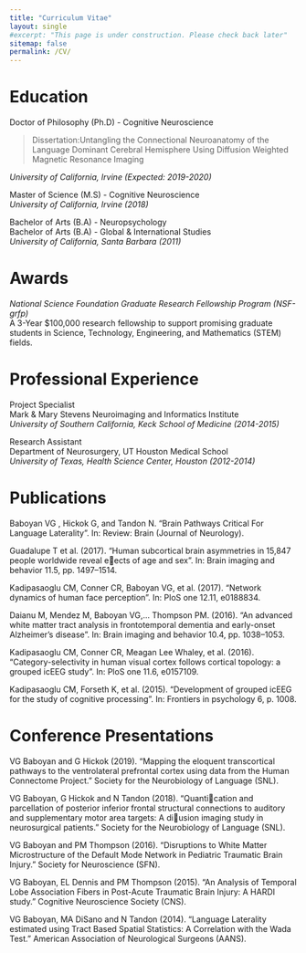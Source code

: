 ```yaml
---
title: "Curriculum Vitae"
layout: single
#excerpt: "This page is under construction. Please check back later"
sitemap: false
permalink: /CV/
---
```


# Education

Doctor of Philosophy (Ph.D) - Cognitive Neuroscience <br/>
>Dissertation:Untangling the Connectional Neuroanatomy of the Language Dominant Cerebral Hemisphere Using Diffusion Weighted Magnetic Resonance Imaging

*University of California, Irvine (Expected: 2019-2020)* <br/>

Master of Science (M.S) - Cognitive Neuroscience<br/>
*University of California, Irvine  (2018)* <br/>

Bachelor of Arts (B.A) - Neuropsychology <br/>
Bachelor of Arts (B.A) - Global & International Studies <br/>
*University of California, Santa Barbara (2011)* <br/>

# Awards
*National Science Foundation Graduate Research Fellowship Program (NSF-grfp) <br/>*
A 3-Year $100,000 research fellowship to support promising graduate students in Science, Technology, Engineering, and Mathematics (STEM) fields. <br/>

# Professional Experience
Project Specialist<br/>
Mark & Mary Stevens Neuroimaging and Informatics Institute<br/>
*University of Southern California, Keck School of Medicine (2014-2015)*

Research Assistant<br/>
Department of Neurosurgery, UT Houston Medical School <br/>
*University of Texas, Health Science Center, Houston (2012-2014)*

# Publications
Baboyan VG , Hickok G, and Tandon N. “Brain Pathways Critical For Language Laterality”.
In: Review: Brain (Journal of Neurology).

Guadalupe T et al. (2017). “Human subcortical brain asymmetries in 15,847
people worldwide reveal eects of age and sex”. In: Brain imaging and behavior
11.5, pp. 1497–1514.

Kadipasaoglu CM, Conner CR, Baboyan VG, et al. (2017). “Network dynamics of
human face perception”. In: PloS one 12.11, e0188834.

Daianu M, Mendez M, Baboyan VG,... Thompson PM. (2016). “An advanced white
matter tract analysis in frontotemporal dementia and early-onset Alzheimer’s
disease”. In: Brain imaging and behavior 10.4, pp. 1038–1053.

Kadipasaoglu CM, Conner CR, Meagan Lee Whaley, et al. (2016). “Category-selectivity in human visual cortex follows cortical topology: a grouped icEEG study”.
In: PloS one 11.6, e0157109.

Kadipasaoglu CM, Forseth K, et al. (2015). “Development of grouped icEEG for
the study of cognitive processing”. In: Frontiers in psychology 6, p. 1008.

# Conference Presentations
VG Baboyan and G Hickok (2019). “Mapping the eloquent transcortical pathways
to the ventrolateral prefrontal cortex using data from the Human Connectome
Project.” Society for the Neurobiology of Language (SNL).

VG Baboyan, G Hickok and N Tandon (2018). “Quantication and parcellation of
posterior inferior frontal structural connections to auditory and supplementary
motor area targets: A diusion imaging study in neurosurgical patients.” Society
for the Neurobiology of Language (SNL).

VG Baboyan and PM Thompson (2016). “Disruptions to White Matter Microstructure of the Default Mode Network in Pediatric Traumatic Brain Injury.” Society for
Neuroscience (SFN).

VG Baboyan, EL Dennis and PM Thompson (2015). “An Analysis of Temporal Lobe
Association Fibers in Post-Acute Traumatic Brain Injury: A HARDI study.” Cognitive Neuroscience Society (CNS).

VG Baboyan, MA DiSano and N Tandon (2014). “Language Laterality estimated
using Tract Based Spatial Statistics: A Correlation with the Wada Test.” American
Association of Neurological Surgeons (AANS).
